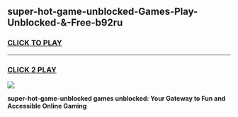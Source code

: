 
## super-hot-game-unblocked-Games-Play-Unblocked-&-Free-b92ru
<h3>
<a href="https://premium76.site?title=super-hot-game-unblocked&ref=24A">CLICK TO PLAY</a></h3>
<hr>

<h3>
<a href="https://premium76.site?title=super-hot-game-unblocked&ref=24A">CLICK 2 PLAY</a>
  
</h3>

<a href="https://premium76.site?title=super-hot-game-unblocked&ref=24A"><img src="https://clearcache.store/games.png"></a>


**super-hot-game-unblocked games unblocked: Your Gateway to Fun and Accessible Online Gaming**

